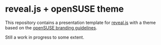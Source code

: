 # reveal.js + openSUSE theme

This repository contains a presentation template for
[reveal.js](https://github.com/hakimel/reveal.js) with a theme based
on the
[openSUSE branding guidelines](http://opensuse.github.io/branding-guidelines/).

Still a work in progress to some extent.
